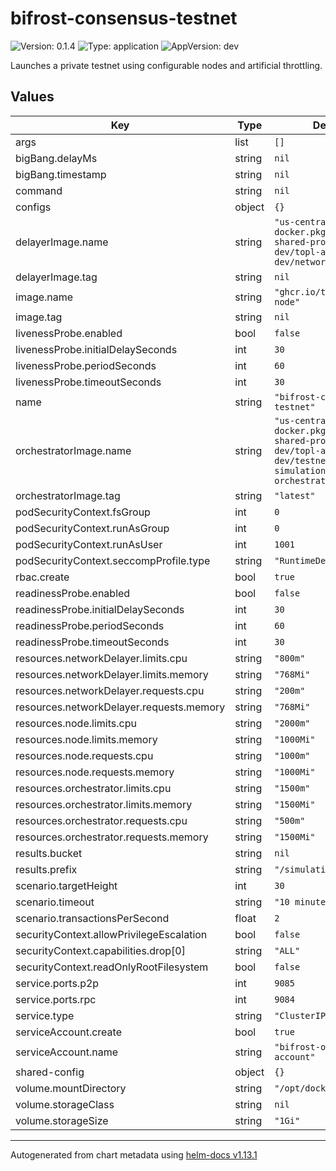 # bifrost-consensus-testnet

![Version: 0.1.4](https://img.shields.io/badge/Version-0.1.4-informational?style=flat-square) ![Type: application](https://img.shields.io/badge/Type-application-informational?style=flat-square) ![AppVersion: dev](https://img.shields.io/badge/AppVersion-dev-informational?style=flat-square)

Launches a private testnet using configurable nodes and artificial throttling.

## Values

| Key | Type | Default | Description |
|-----|------|---------|-------------|
| args | list | `[]` |  |
| bigBang.delayMs | string | `nil` |  |
| bigBang.timestamp | string | `nil` |  |
| command | string | `nil` |  |
| configs | object | `{}` |  |
| delayerImage.name | string | `"us-central1-docker.pkg.dev/topl-shared-project-dev/topl-artifacts-dev/network-delayer"` |  |
| delayerImage.tag | string | `nil` |  |
| image.name | string | `"ghcr.io/topl/bifrost-node"` |  |
| image.tag | string | `nil` |  |
| livenessProbe.enabled | bool | `false` |  |
| livenessProbe.initialDelaySeconds | int | `30` |  |
| livenessProbe.periodSeconds | int | `60` |  |
| livenessProbe.timeoutSeconds | int | `30` |  |
| name | string | `"bifrost-consensus-testnet"` |  |
| orchestratorImage.name | string | `"us-central1-docker.pkg.dev/topl-shared-project-dev/topl-artifacts-dev/testnet-simulation-orchestrator"` |  |
| orchestratorImage.tag | string | `"latest"` |  |
| podSecurityContext.fsGroup | int | `0` |  |
| podSecurityContext.runAsGroup | int | `0` |  |
| podSecurityContext.runAsUser | int | `1001` |  |
| podSecurityContext.seccompProfile.type | string | `"RuntimeDefault"` |  |
| rbac.create | bool | `true` |  |
| readinessProbe.enabled | bool | `false` |  |
| readinessProbe.initialDelaySeconds | int | `30` |  |
| readinessProbe.periodSeconds | int | `60` |  |
| readinessProbe.timeoutSeconds | int | `30` |  |
| resources.networkDelayer.limits.cpu | string | `"800m"` |  |
| resources.networkDelayer.limits.memory | string | `"768Mi"` |  |
| resources.networkDelayer.requests.cpu | string | `"200m"` |  |
| resources.networkDelayer.requests.memory | string | `"768Mi"` |  |
| resources.node.limits.cpu | string | `"2000m"` |  |
| resources.node.limits.memory | string | `"1000Mi"` |  |
| resources.node.requests.cpu | string | `"1000m"` |  |
| resources.node.requests.memory | string | `"1000Mi"` |  |
| resources.orchestrator.limits.cpu | string | `"1500m"` |  |
| resources.orchestrator.limits.memory | string | `"1500Mi"` |  |
| resources.orchestrator.requests.cpu | string | `"500m"` |  |
| resources.orchestrator.requests.memory | string | `"1500Mi"` |  |
| results.bucket | string | `nil` |  |
| results.prefix | string | `"/simulation/results/"` |  |
| scenario.targetHeight | int | `30` |  |
| scenario.timeout | string | `"10 minutes"` |  |
| scenario.transactionsPerSecond | float | `2` |  |
| securityContext.allowPrivilegeEscalation | bool | `false` |  |
| securityContext.capabilities.drop[0] | string | `"ALL"` |  |
| securityContext.readOnlyRootFilesystem | bool | `false` |  |
| service.ports.p2p | int | `9085` |  |
| service.ports.rpc | int | `9084` |  |
| service.type | string | `"ClusterIP"` |  |
| serviceAccount.create | bool | `true` |  |
| serviceAccount.name | string | `"bifrost-orchestrator-account"` |  |
| shared-config | object | `{}` |  |
| volume.mountDirectory | string | `"/opt/docker/.bifrost"` |  |
| volume.storageClass | string | `nil` |  |
| volume.storageSize | string | `"1Gi"` |  |

----------------------------------------------
Autogenerated from chart metadata using [helm-docs v1.13.1](https://github.com/norwoodj/helm-docs/releases/v1.13.1)

